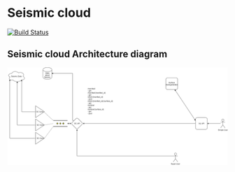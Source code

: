 # Seismic cloud

[![Build Status](https://dev.azure.com/lambdaville/Seismic-cloud/_apis/build/status/equinor.seismic-cloud?branchName=master)](https://dev.azure.com/lambdaville/Seismic-cloud/_build/latest?definitionId=3&branchName=master)

## Seismic cloud Architecture diagram

![diagram](doc/SeismicCloud.png "Logo Title Text 1")
